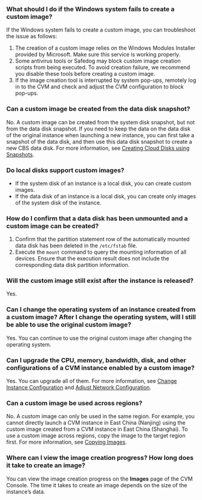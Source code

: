 ### What should I do if the Windows system fails to create a custom image?

If the Windows system fails to create a custom image, you can troubleshoot the issue as follows:
1. The creation of a custom image relies on the Windows Modules Installer provided by Microsoft. Make sure this service is working properly.
2. Some antivirus tools or Safedog may block custom image creation scripts from being executed. To avoid creation failure, we recommend you disable these tools before creating a custom image.
3. If the image creation tool is interrupted by system pop-ups, remotely log in to the CVM and check and adjust the CVM configuration to block pop-ups.

### Can a custom image be created from the data disk snapshot?
No. A custom image can be created from the system disk snapshot, but not from the data disk snapshot.
If you need to keep the data on the data disk of the original instance when launching a new instance, you can first take a snapshot of the data disk, and then use this data disk snapshot to create a new CBS data disk. For more information, see [Creating Cloud Disks using Snapshots](https://www.tencentcloud.com/document/product/362/5757).

### Do local disks support custom images?
- If the system disk of an instance is a local disk, you can create custom images.
- If the data disk of an instance is a local disk, you can create only images of the system disk of the instance.

### How do I confirm that a data disk has been unmounted and a custom image can be created?
1. Confirm that the partition statement row of the automatically mounted data disk has been deleted in the `/etc/fstab` file.
2. Execute the `mount` command to query the mounting information of all devices. Ensure that the execution result does not include the corresponding data disk partition information.

### Will the custom image still exist after the instance is released?
Yes.

### Can I change the operating system of an instance created from a custom image? After I change the operating system, will I still be able to use the original custom image?
Yes. You can continue to use the original custom image after changing the operating system.


### Can I upgrade the CPU, memory, bandwidth, disk, and other configurations of a CVM instance enabled by a custom image?
Yes. You can upgrade all of them. For more information, see [Change Instance Configuration](https://www.tencentcloud.com/document/product/213/2178) and [Adjust Network Configuration](https://www.tencentcloud.com/document/product/213/15517).

### Can a custom image be used across regions?
No. A custom image can only be used in the same region. For example, you cannot directly launch a CVM instance in East China (Nanjing) using the custom image created from a CVM instance in East China (Shanghai).
To use a custom image across regions, copy the image to the target region first. For more information, see [Copying Images](https://www.tencentcloud.com/document/product/213/4943).

### Where can I view the image creation progress? How long does it take to create an image?
You can view the image creation progress on the **Images** page of the CVM Console. The time it takes to create an image depends on the size of the instance’s data.

